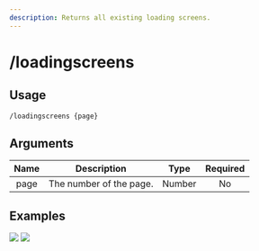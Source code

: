 ```yaml
---
description: Returns all existing loading screens.
---
```


# /loadingscreens

## Usage

```
/loadingscreens {page}
```

## Arguments

| Name | Description             | Type   | Required |
| :--: | :---------------------: | :----: | :------: |
| page | The number of the page. | Number | No       |

## Examples

![](https://forkman.vercel.app/_media/examples/loadingscreens-0.png)
![](https://forkman.vercel.app/_media/examples/loadingscreens-1.png)